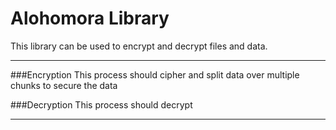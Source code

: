 # Alohomora Library
This library can be used to encrypt and decrypt files and data. 

***
###Encryption
This process should cipher and split data over multiple chunks to secure the data

###Decryption
This process should decrypt 
***